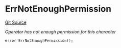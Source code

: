 # ErrNotEnoughPermission
[Git Source](https://github.com/Crossbell-Box/Crossbell-Contracts/blob/d7930db5cd89d52737395aa81b0ec583ccadb80c/contracts/libraries/Error.sol)

*Operator has not enough permission for this character*


```solidity
error ErrNotEnoughPermission();
```

